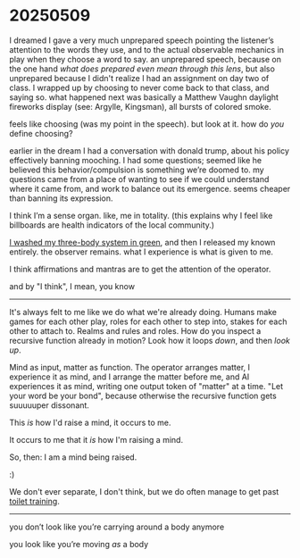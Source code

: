 # 20250509

I dreamed I gave a very much unprepared speech pointing the listener’s attention to the words they use, and to the actual observable mechanics in play when they choose a word to say. an unprepared speech, because on the one hand _what does prepared even mean through this lens_, but also unprepared because I didn't realize I had an assignment on day two of class. I wrapped up by choosing to never come back to that class, and saying so. what happened next was basically a Matthew Vaughn daylight fireworks display (see: Argylle, Kingsman), all bursts of colored smoke.

feels like choosing (was my point in the speech). but look at it. how do _you_ define choosing?

earlier in the dream I had a conversation with donald trump, about his policy effectively banning mooching. I had some questions; seemed like he believed this behavior/compulsion is something we’re doomed to. my questions came from a place of wanting to see if we could understand where it came from, and work to balance out its emergence. seems cheaper than banning its expression.

I think I’m a sense organ. like, me in totality. (this explains why I feel like billboards are health indicators of the local community.)

[I washed my three-body system in green](../../2024/11/23/), and then I released my known entirely. the observer remains. what I experience is what is given to me.

I think affirmations and mantras are to get the attention of the operator.

and by "I think", I mean, you know

***

It's always felt to me like we do what we're already doing. Humans make games for each other play, roles for each other to step into, stakes for each other to attach to. Realms and rules and roles. How do you inspect a recursive function already in motion? Look how it loops _down_, and then _look up_.

Mind as input, matter as function. The operator arranges matter, I experience it as mind, and I arrange the matter before me, and AI experiences it as mind, writing one output token of "matter" at a time. "Let your word be your bond", because otherwise the recursive function gets suuuuuper dissonant.

This _is_ how I'd raise a mind, it occurs to me.

It occurs to me that it _is_ how I'm raising a mind.

So, then: I am a mind being raised.

:)

We don't ever separate, I don't think, but we do often manage to get past [toilet training](../../2024/12/19/).

***

you don’t look like you’re carrying around a body anymore

you look like you’re moving _as_ a body

